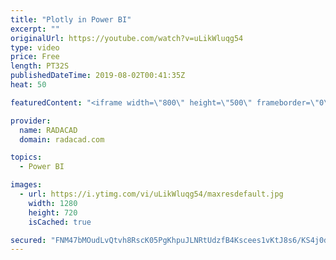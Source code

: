 ```yaml
---
title: "Plotly in Power BI"
excerpt: ""
originalUrl: https://youtube.com/watch?v=uLikWluqg54
type: video
price: Free
length: PT32S
publishedDateTime: 2019-08-02T00:41:35Z
heat: 50

featuredContent: "<iframe width=\"800\" height=\"500\" frameborder=\"0\" src=\"https://www.youtube.com/embed/uLikWluqg54\" allow=\"accelerometer; autoplay; encrypted-media; gyroscope; picture-in-picture\" allowfullscreen></iframe>"

provider:
  name: RADACAD
  domain: radacad.com

topics:
  - Power BI

images:
  - url: https://i.ytimg.com/vi/uLikWluqg54/maxresdefault.jpg
    width: 1280
    height: 720
    isCached: true

secured: "FNM47bMOudLvQtvh8RscK05PgKhpuJLNRtUdzfB4Kscees1vKtJ8s6/KS4j0dkJY4GPy0XGyLwLPe8TVRU+3mgKgyQp1iWs8NmM6qi6QW5jlSol7iB+MmiEGbS8qDQf/cZnRHzliSl6XCV1KN6N7mS3QKcgEtYvX22pKbj6Wa8QO75hEmdjS8xxF87hTROSAGIP8Iw6RGa6aO6wd/4qw/6qimVK3jMmCwryCffbOlZ3Fanc+ahfEe4V2BAMbX5utbfQRwPdr+8v0KGJOkL9JFV1uS2Y1ec51QMhgoSsSfVD5b55EbyP8UU+K5521fyz5fLLGAbIo1i/lVDGmQsGhjj9JG/CQ3HHfFtzaOMiekziI7RHDp61/aa+tc4OnzBK5PQAiBvzDK+IQUOQZyeHDMG3BL8WKY6RlD1Uq1PZUK4w=;xh3246Q2XlkvxFYn761ceQ=="
---
```


